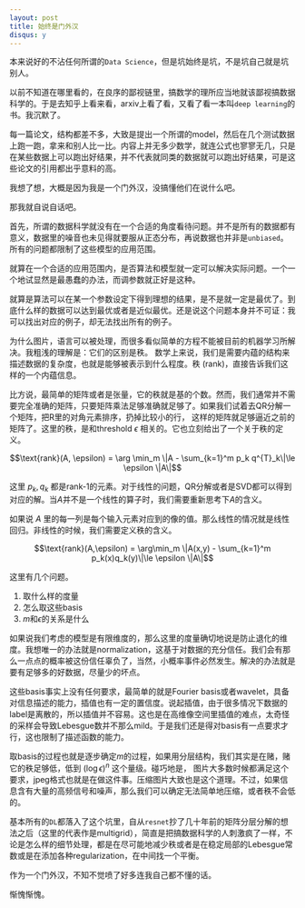 ```yaml
---
layout: post
title: 始终是门外汉
disqus: y
---
```


本来说好的不沾任何所谓的``Data Science``，但是坑始终是坑，不是坑自己就是坑别人。

以前不知道在哪里看的，在良序的鄙视链里，搞数学的理所应当地就该鄙视搞数据科学的。于是去知乎上看来看，arxiv上看了看，又看了看一本叫``deep learning``的书。我沉默了。

每一篇论文，结构都差不多，大致是提出一个所谓的model，然后在几个测试数据上跑一跑，拿来和别人比一比。内容上并无多少数学，就连公式也寥寥无几，只是在某些数据上可以跑出好结果，并不代表就同类的数据就可以跑出好结果，可是这些论文的引用都出乎意料的高。

我想了想，大概是因为我是一个门外汉，没搞懂他们在说什么吧。

那我就自说自话吧。

首先，所谓的数据科学就没有在一个合适的角度看待问题。并不是所有的数据都有意义，数据里的噪音也未见得就要服从正态分布，再说数据也并非是``unbiased``。所有的问题都限制了这些模型的应用范围。

就算在一个合适的应用范围内，是否算法和模型就一定可以解决实际问题。一个一个地试显然是最愚蠢的办法，而调参数就正好是这种。

就算是算法可以在某一个参数设定下得到理想的结果，是不是就一定是最优了。到底什么样的数据可以达到最优或者是近似最优。还是说这个问题本身并不可证：我可以找出对应的例子，却无法找出所有的例子。

为什么图片，语言可以被处理，而很多看似简单的方程不能被目前的机器学习所解决。我粗浅的理解是：它们的区别是秩。 数学上来说，我们是需要内蕴的结构来描述数据的复杂度，也就是能够被表示到什么程度。秩 (rank)，直接告诉我们这样的一个内蕴信息。

比方说，最简单的矩阵或者是张量，它的秩就是基的个数。然而，我们通常并不需要完全准确的矩阵，只要矩阵乘法足够准确就足够了。如果我们试着去QR分解一个矩阵，把R里的对角元素排序，扔掉比较小的行， 这样的矩阵就足够逼近之前的矩阵了。这里的秩，是和threshold $\epsilon$ 相关的。它也立刻给出了一个关于秩的定义。

$$\text{rank}(A, \epsilon) = \arg \min_m \|A - \sum_{k=1}^m p_k q^{T}_k\|\le \epsilon \|A\|$$

这里 $p_k,q_k$ 都是rank-1的元素。对于线性的问题，QR分解或者是SVD都可以得到对应的解。当$A$并不是一个线性的算子时，我们需要重新思考下$A$的含义。

如果说 $A$ 里的每一列是每个输入元素对应到的像的值。那么线性的情况就是线性回归。非线性的时候，我们需要定义秩的含义。

$$\text{rank}(A,\epsilon) = \arg\min_m \|A(x,y) - \sum_{k=1}^m p_k(x)q_k(y)\|\le \epsilon \|A\|$$

这里有几个问题。

1. 取什么样的度量
2. 怎么取这些basis
3. $m$和$\epsilon$的关系是什么

如果说我们考虑的模型是有限维度的，那么这里的度量确切地说是防止退化的维度。我想唯一的办法就是normalization，这基于对数据的充分信任。我们会有那么一点点的概率被这份信任辜负了，当然，小概率事件必然发生。解决的办法就是要有足够多的好数据，尽量少的坏点。

这些basis事实上没有任何要求，最简单的就是Fourier basis或者wavelet，具备对信息描述的能力，插值也有一定的置信度。说起插值，由于很多情况下数据的label是离散的，所以插值并不容易。这也是在高维像空间里插值的难点，太奇怪的采样会导致Lebesgue数并不那么mild。于是我们还是得对basis有一点要求才行，这也限制了描述函数的能力。

取basis的过程也就是逐步确定$m$的过程，如果用分层结构，我们其实是在赌，赌它的秩足够低，低到 $(\log\epsilon)^n$ 这个量级。碰巧地是， 图片大多数时候都满足这个要求，jpeg格式也就是在做这件事。压缩图片大致也是这个道理。不过，如果信息含有大量的高频信号和噪声，那么我们可以确定无法简单地压缩，或者秩不会低的。

基本所有的``DL``都落入了这个坑里，自从``resnet``抄了几十年前的矩阵分层分解的想法之后（这里的代表作是multigrid），简直是把搞数据科学的人刺激疯了一样，不论是怎么样的细节处理，都是在尽可能地减少秩或者是在稳定局部的Lebesgue常数或是在添加各种regularization，在中间找一个平衡。

作为一个门外汉，不知不觉喷了好多连我自己都不懂的话。

惭愧惭愧。